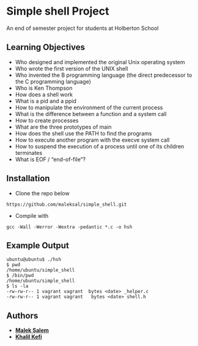 Simple shell Project
============
An end of semester project for students at Holberton School

## Learning Objectives
- Who designed and implemented the original Unix operating system
- Who wrote the first version of the UNIX shell
- Who invented the B programming language (the direct predecessor to the C programming language)
- Who is Ken Thompson
- How does a shell work
- What is a pid and a ppid
- How to manipulate the environment of the current process
- What is the difference between a function and a system call
- How to create processes
- What are the three prototypes of main
- How does the shell use the PATH to find the programs
- How to execute another program with the execve system call
- How to suspend the execution of a process until one of its children terminates
- What is EOF / “end-of-file”?

## Installation
- Clone the repo below
```
https://github.com/maleksal/simple_shell.git
```
- Compile with
```
gcc -Wall -Werror -Wextra -pedantic *.c -o hsh
```
## Example Output
```
ubuntu@ubuntu$ ./hsh
$ pwd
/home/ubuntu/simple_shell
$ /bin/pwd
/home/ubuntu/simple_shell
$ ls -la
-rw-rw-r-- 1 vagrant vagrant  bytes <date> _helper.c
-rw-rw-r-- 1 vagrant vagrant   bytes <date> shell.h
```
## Authors
* [**Malek Salem**](https://github.com/maleksal)
* [**Khalil Kefi**](https://github.com/KhalilKefi)



